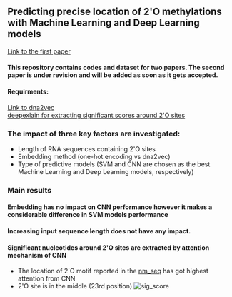## Predicting precise location of 2'O methylations with Machine Learning and Deep Learning models
[Link to the first paper](https://ieeexplore.ieee.org/abstract/document/8512780)

#### This repository contains codes and dataset for two papers. The second paper is under revision and will be added as soon as it gets accepted.
#### 

#### **Requirments**:
[Link to dna2vec](https://github.com/pnpnpn/dna2vec)\
[deepexlain for extracting significant scores around 2'O sites](https://github.com/marcoancona/DeepExplain)
### The impact of three key factors are investigated:
* Length of RNA sequences containing 2'O sites
* Embedding method (one-hot encoding vs dna2vec)
* Type of predictive models (SVM and CNN are chosen as the best Machine Learning and Deep Learning models, respectively)

### Main results
#### Embedding has no impact on CNN performance however it makes a considerable difference in SVM models performance
#### Increasing input sequence length does not have any impact.
#### Significant nucleotides around 2'O sites are extracted by attention mechanism of CNN
* The location of 2'O motif reported in the [nm_seq](https://www.ncbi.nlm.nih.gov/pubmed/28504680) has got highest attention from CNN
* 2'O site is in the middle (23rd position)
![sig_score](https://user-images.githubusercontent.com/22861849/73624347-0d977800-4606-11ea-889e-0e0ade96c67e.png)
